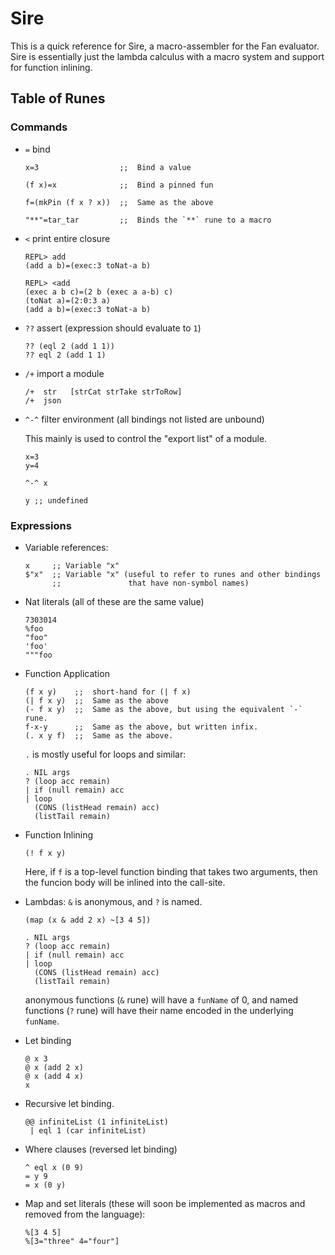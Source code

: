 Sire
====

This is a quick reference for Sire, a macro-assembler for the Fan
evaluator.  Sire is essentially just the lambda calculus with a macro
system and support for function inlining.


Table of Runes
--------------

### Commands

-   `=` bind

    ```
    x=3                  ;;  Bind a value

    (f x)=x              ;;  Bind a pinned fun

    f=(mkPin (f x ? x))  ;;  Same as the above

    "**"=tar_tar         ;;  Binds the `**` rune to a macro
    ```

-   `<` print entire closure

    ```
    REPL> add
    (add a b)=(exec:3 toNat-a b)

    REPL> <add
    (exec a b c)=(2 b (exec a a-b) c)
    (toNat a)=(2:0:3 a)
    (add a b)=(exec:3 toNat-a b)
    ```


-   `??` assert (expression should evaluate to `1`)

    ```
    ?? (eql 2 (add 1 1))
    ?? eql 2 (add 1 1)
    ```

-   `/+` import a module

    ```
    /+  str   [strCat strTake strToRow]
    /+  json
    ```

-   `^-^` filter environment (all bindings not listed are unbound)

     This mainly is used to control the "export list" of a module.

     ```
     x=3
     y=4

     ^-^ x

     y ;; undefined
     ```

### Expressions

-   Variable references:

    ```
    x     ;; Variable "x"
    $"x"  ;; Variable "x" (useful to refer to runes and other bindings
          ;;               that have non-symbol names)
    ```

-   Nat literals (all of these are the same value)

    ```
    7303014
    %foo
    "foo"
    'foo'
    """foo
    ```

-   Function Application

    ```
    (f x y)    ;;  short-hand for (| f x)
    (| f x y)  ;;  Same as the above
    (- f x y)  ;;  Same as the above, but using the equivalent `-` rune.
    f-x-y      ;;  Same as the above, but written infix.
    (. x y f)  ;;  Same as the above.
    ```

    `.` is mostly useful for loops and similar:

    ```
    . NIL args
    ? (loop acc remain)
    | if (null remain) acc
    | loop
      (CONS (listHead remain) acc)
      (listTail remain)
    ```

-   Function Inlining

    ```
    (! f x y)
    ```

    Here, if `f` is a top-level function binding that takes two arguments,
    then the funcion body will be inlined into the call-site.

-   Lambdas: `&` is anonymous, and `?` is named.

    ```
    (map (x & add 2 x) ~[3 4 5])

    . NIL args
    ? (loop acc remain)
    | if (null remain) acc
    | loop
      (CONS (listHead remain) acc)
      (listTail remain)
    ```

    anonymous functions (`&` rune) will have a `funName` of 0, and named
    functions (`?` rune) will have their name encoded in the underlying
    `funName`.

-   Let binding

    ```
    @ x 3
    @ x (add 2 x)
    @ x (add 4 x)
    x
    ```

-   Recursive let binding.

    ```
    @@ infiniteList (1 infiniteList)
     | eql 1 (car infiniteList)
    ```

-   Where clauses (reversed let binding)

    ```
    ^ eql x (0 9)
    = y 9
    = x (0 y)
    ```

-   Map and set literals (these will soon be implemented as macros and
    removed from the language):

    ```
    %[3 4 5]
    %[3="three" 4="four"]
    ```
